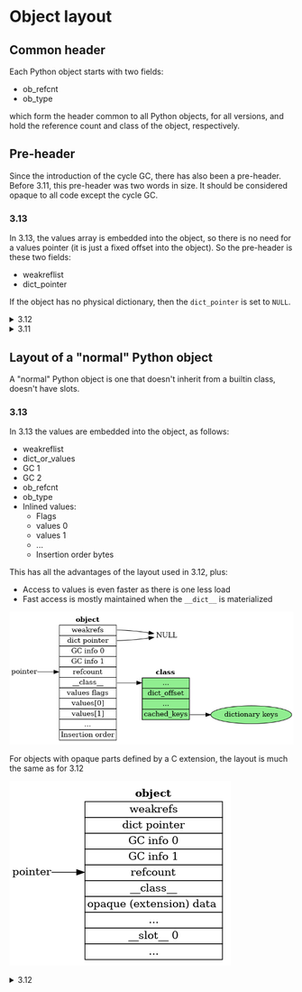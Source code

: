 # Object layout

## Common header

Each Python object starts with two fields:

* ob_refcnt
* ob_type

which form the header common to all Python objects, for all versions,
and hold the reference count and class of the object, respectively.

## Pre-header

Since the introduction of the cycle GC, there has also been a pre-header.
Before 3.11, this pre-header was two words in size.
It should be considered opaque to all code except the cycle GC.

### 3.13

In 3.13, the values array is embedded into the object, so there is no
need for a values pointer (it is just a fixed offset into the object).
So the pre-header is these two fields:

* weakreflist
* dict_pointer

If the object has no physical dictionary, then the ``dict_pointer``
is set to `NULL`.


<details>
<summary> 3.12 </summary>

### 3.12

In 3.12, the pointer to the list of weak references is added to the
pre-header. In order to make space for it, the ``dict`` and ``values``
pointers are combined into a single tagged pointer:

* weakreflist
* dict_or_values

If the object has no physical dictionary, then the ``dict_or_values``
has its low bit set to one, and points to the values array.
If the object has a physical dictionary, then the ``dict_or_values``
has its low bit set to zero, and points to the dictionary.

The untagged form is chosen for the dictionary pointer, rather than
the values pointer, to enable the (legacy) C-API function
`_PyObject_GetDictPtr(PyObject *obj)` to work.
</details>

<details>
<summary> 3.11 </summary>

### 3.11

In 3.11 the pre-header was extended to include pointers to the VM managed ``__dict__``.
The reason for moving the ``__dict__`` to the pre-header is that it allows
faster access, as it is at a fixed offset, and it also allows object's
dictionaries to be lazily created when the ``__dict__`` attribute is
specifically asked for.

In the 3.11 the non-GC part of the pre-header consists of two pointers:

* dict
* values

The values pointer refers to the ``PyDictValues`` array which holds the
values of the objects's attributes.
Should the dictionary be needed, then ``values`` is set to ``NULL``
and the ``dict`` field points to the dictionary.
</details>

## Layout of a "normal" Python object

A "normal" Python object is one that doesn't inherit from a builtin
class, doesn't have slots.

### 3.13

In 3.13 the values are embedded into the object, as follows:

* weakreflist
* dict_or_values
* GC 1
* GC 2
* ob_refcnt
* ob_type
* Inlined values:
  * Flags
  * values 0
  * values 1
  * ...
  * Insertion order bytes

This has all the advantages of the layout used in 3.12, plus:
* Access to values is even faster as there is one less load
* Fast access is mostly maintained when the `__dict__` is materialized

![Layout of "normal" object in 3.13](./object_layout_313.png)

For objects with opaque parts defined by a C extension,
the layout is much the same as for 3.12

![Layout of "full" object in 3.13](./object_layout_full_313.png)


<details>
<summary> 3.12 </summary>

### 3.12:

In 3.12, the header and pre-header form the entire object for "normal"
Python objects:

* weakreflist
* dict_or_values
* GC 1
* GC 2
* ob_refcnt
* ob_type

![Layout of "normal" object in 3.12](./object_layout_312.png)

There are several advantages to this layout:

* It allows lazy `__dict__`s, as described above.
* The regular layout allows us to create tailored traversal and deallocation
  functions based on layout, rather than inheritance.
* Multiple inheritance works properly,
  as the weakrefs and dict are always at the same offset.

The full layout object, with an opaque part defined by a C extension,
and `__slots__` looks like this:

![Layout of "full" object in 3.12](./object_layout_full_312.png)
</details>


